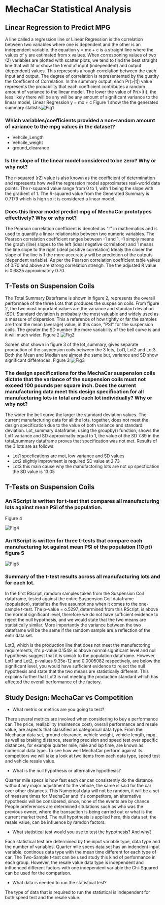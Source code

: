 # MechaCar Statistical Analysis

## Linear Regression to Predict MPG
A line called a regression line or Linear Regression is the correlation between two variables where one is dependent and the other is an independent variable. the equation y = mx + c is a straight line where the values of y are estimated from x values. When corresponing values of two (2) variables are plotted with scatter plots, we tend to find the best straight line that will fit or show the trend of input (independent) and output (dependent) values. This represents a rough correlation between the each input and output. The degree of correlation is representented by the quatity the Coefficent of Correlation. In the summary output, each Pr(>|t|) value represents the probability that each coefficient contributes a random amount of variance to the linear model. The lower the value of Pr(>|t|), the less likely there will be any will be any amount of significant variance to the linear model, Linear Regression y = mx + c
Figure 1 show the the generated summary statistis![Fig1](https://user-images.githubusercontent.com/78861458/120042539-449e5380-bfd8-11eb-8705-bafb9353b642.png)

### Which variables/coefficients provided a non-random amount of variance to the mpg values in the dataset?
- Vehcile_Length
- Vehcile_weight
- ground_clearance

### Is the slope of the linear model considered to be zero? Why or why not?
The r-squared (r2) value is also known as the coefficient of determination and represents how well the regression model approximates real-world data points. The r-squared value range from 0 to 1, with 1 being the slope with the gradient of 1. The R-squared value from the Generated Summary is 0.7179 which is high so it is considered a linear model.

### Does this linear model predict mpg of MechaCar prototypes effectively? Why or why not?
The Pearson correlation coefficient is denoted as "r" in mathematics and is used to quantify a linear relationship between two numeric variables. The Pearson correlation coefficient ranges between -1 and 1. -1 simply means the graph (line) slopes to the left (ideal negative correlation) and 1 means the line slope to the right (ideal positive correlation) Idealy the closer the slope of the line is 1 the more accurately will be prediction of the outputs (dependent variabls). As per the Pearson correlation coefficient table valves of 0.70 and above are strong correlation strengh. The the adjusted R value is 0.6825 approximately 0.70.

## T-Tests on Suspension Coils
The Total Summary Dataframe is shown in figure 2, represents the overall performace of the three Lots that produces the suspesion coils. From figure 2, the two most important values are the variance and standard deviation (SD). Standard deviation is probabaly the most valuable and widely used as a measure of dispersion. This a reference of how tightly or far the samples are from the mean (average) value, in this case, "PSI" for the suspension coils. The greater the SD number the more variability of the bell curve is
and it will much wider.
Figure 2
![Fig2](https://user-images.githubusercontent.com/78861458/120073794-e4ef8900-c067-11eb-8115-0154716bd435.png)

Screen shot shown in figure 3 of the lot_summary, gives separate production of the suspension coils between the 3 lots, Lot1, Lot2 and Lot3. Both the Mean and Median are almost the same but, variance and SD show significant differences.
Figure 3
![Fig3](https://user-images.githubusercontent.com/78861458/120073816-f173e180-c067-11eb-9151-094650badd2c.png)

### The design specifications for the MechaCar suspension coils dictate that the variance of the suspension coils must not exceed 100 pounds per square inch. Does the current manufacturing data meet this design specification for all manufacturing lots in total and each lot individually? Why or why not?
The wider the bell curve the larger the standard deviation values. The current manufacturing data for all the lots, together, does not meet the design specification due to the value of both variance and standard deviation. Lot_summary dataframe, using the groupby() function, shows the Lot1 variance and SD approximatly equal to 1, the value of the SD 7.89 in the total_summary dataframe proves that specification was not met. Results of the 3 lots are as follows:

- Lot1 specfications are met, low variance and SD values
- Lot2 slightly improvment is required SD value at 2.73
- Lot3 this main cause why the manufactoring lots are not up specfication the SD value is 13.05

## T-Tests on Suspension Coils
### An RScript is written for t-test that compares all manufacturing lots against mean PSI of the population. 
Figure 4

![Fig4](https://user-images.githubusercontent.com/78861458/120070881-a7d0ca00-c05a-11eb-9a33-27e426b3990a.png)

### An RScript is written for three t-tests that compare each manufacturing lot against mean PSI of the population (10 pt) figure 5
![Fig5](https://user-images.githubusercontent.com/78861458/120071678-680be180-c05e-11eb-98cd-94c331a2587d.png)

### Summary of the t-test results across all manufacturing lots and for each lot.
 In the first RScript, ramdom samples taken from the Suspension Coil dataframe, tested against the entire Suspension Coil dataframe (population), statisfies the five assumptions when it comes to the one-sample t-test. The p-value = o.5297, determined from this RScript, is above the normal significant level, therefore we do not have sufficient evidence to reject the null hypothesis, and we would state that the two means are statistically similar. More importantly the variance between the two dataframe will be the same if the ramdom sample are a reflection of the entir data set.
 
 Lot3, which is the production line that does not meet the manufactoring requirements, it's p-value 0.1549, is above normal significant level and null hypothesis suggest that it is simialr to the population dataframe. However, Lot1 and Lot2, p-values 9.35e-12 and 0.0005082 respectively, are below the significant level, you would have sufficient evidence to reject the null hypothesis and state that the two means are statistically different. This explains further that Lot3 is not meeting the production standard which has affected the overall performance of the factory. 
 
 ## Study Design: MechaCar vs Competition
 
 - What metric or metrics are you going to test?
  
  There several metrics are involved when considering to buy a performance car. The price, realiability (maintence cost), overall performance and resale value, are aspects that classified as categorical data type. From the Mechacar data set, ground clearance, vehicle weight, vehicle length, mpg, as well as braking distance, steering precision and speed test over specific distances, for example quarter mile, mile and lap time, are known as numerical data type. To see how well MechaCar perform against its competitors we will take a look at two items from each data type, speed test and vehicle resale value. 
  
- What is the null hypothesis or alternative hypothesis?

Quarter mile specs is how fast each car can consistently do the distance without any major adjustment to the vehicle, the same is said for the car over other distances. This Numerical data will not be random, it will be a set of measure times for MechaCar and it's competitors,  an alternative hypothesis will be considered, since, none of the events are by chance. People preferences are determined situtations such as who was the previous owner, where the transaction is being carried out or what is the current market trend. The null hypothesis is applied here, this data set, the resale value, can be influence by ramdon factors.

- What statistical test would you use to test the hypothesis? And why?

Each statistical test are determined by the input variable type, data type and the number of variables. Quarter mile specs data set has an indendent input variable, continous data type with the mean time different for each type of car. The Two-Sample t-test can be used study this kind of performance in each group. However, the resale value data type is independent and influenced different factors with one independent variable the Chi-Squared can be used for the comparison.

- What data is needed to run the statistical test?

The type of data that is required to run the statistical is independent for both speed test and the resale value.
